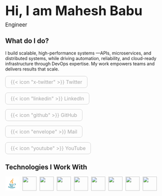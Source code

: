 ######
<style>
        h1 h2 {
            text-align: left;
        }
        .tech-stack {
            text-align: center;
        }
        .tech-stack .logos {
            display: flex;
            flex-wrap: wrap;
            justify-content: flex-start; /* Aligns logos to the left */
            align-items: flex-start; /* Ensures vertical alignment starts at top */
            gap: 10px; /* Spacing between logos */
            margin: 0; /* Removes default margins */
            padding: 0; /* Removes padding to align fully left */
        }
        .logos img {
            width: 45px; /* Slightly smaller logos */
            height: 45px;
            object-fit: contain;
            transition: transform 0.3s;
        }
        .logos img:hover {
            transform: scale(1.2); /* Hover effect */
        }
        .intro h1 {
            text-align: left;
            margin-bottom: 0; /* No gap below main heading */
            font-size: 3em; /* Larger size for main heading */
        }
        .intro .subheading { /* New class for "Software Engineer" */
            text-align: left;
            margin-top: 10px; /* Minimal gap from main heading */
            margin-bottom: 15px; /* Space before next section */
            font-size: 1.2em; /* Smaller than h1, standard text size */
            line-height: 1.2; /* Tighten line height */
            display: block; /* Ensure it’s on a new line */
        }
        /* CSS */
        .connect-me-section {
            text-align: left;
        }
        .connect-me-title {
            font-size: 2rem;
            margin-bottom: 30px;
        }
        .connect-me-links {
            display: flex;
            justify-content: left;
            gap: 15px;
            flex-wrap: wrap;
        }
        .connect-youtube-link,
        .connect-twitter-link,
        .connect-linkedin-link,
        .connect-github-link {
            text-decoration: none;
            padding: 8px 16px;
            border: 1px solid #ccc;
            border-radius: 8px;
            color: #a7a7a7 ;
            font-size: 16px;
            transition: background-color 0.3s, border-color 0.3s;
        }
        .connect-youtube-link:hover,
        .connect-twitter-link:hover,
        .connect-linkedin-link:hover,
        .connect-github-link:hover {
            background-color: #f0f0f0;
            border-color: #999;
        }

        .connect-icon-youtube,
        .connect-icon-twitter,
        .connect-icon-linkedin,
        .connect-icon-github {
            margin-right: 8px;
        }
    </style>
</head>
<body>
    <div class="intro">
    <h1>Hi, I am Mahesh Babu</h1>
    <span class="subheading">Engineer</span> <!-- Changed to span with subheading class -->
    <h2>What do I do?</h2>
    <p align="left">I build scalable, high-performance systems —APIs, microservices, and distributed systems, while driving automation, reliability, and cloud-ready infrastructure through DevOps expertise. My work empowers teams and delivers results that scale.
    </p>
    </div>
    <section class="connect-me-section">
        <div class="connect-me-links">
            <a href="https://x.com/maheshbabu168" target="_blank" class="connect-twitter-link">
                {{< icon "x-twitter" >}}
                Twitter
            </a>
            <a href="https://www.linkedin.com/in/ayodhya-mahesh-babu-387845254/" target="_blank" class="connect-linkedin-link">
                {{< icon "linkedin" >}}
                LinkedIn
            </a>
            <a href="https://github.com/ayodhya16" target="_blank" class="connect-github-link">
                {{< icon "github" >}}
                 GitHub
            </a>
            <a href="mailto:maheshbabumb08@gmail.com" target="_blank" class="connect-twitter-link">
                {{< icon "envelope" >}}
                Mail
            </a>
            <a href="https://www.youtube.com/@maheshbabu2221" target="_blank" class="connect-youtube-link">
                {{< icon "youtube" >}}
                YouTube
            </a>
        </div>
    </section>
    <div class="tech-stack">
        <h2 align="left">Technologies I Work With</h2>
        <div class="logos" align= "left">
            <img src= "java.webp" />
            <img src="https://cdn.jsdelivr.net/gh/devicons/devicon@latest/icons/python/python-original.svg" />
            <img src="https://cdn.jsdelivr.net/gh/devicons/devicon@latest/icons/postgresql/postgresql-original.svg" />
            <img src="https://cdn.jsdelivr.net/gh/devicons/devicon@latest/icons/amazonwebservices/amazonwebservices-plain-wordmark.svg" />
            <img src="https://cdn.jsdelivr.net/gh/devicons/devicon@latest/icons/docker/docker-original.svg" />
            <img src="https://cdn.jsdelivr.net/gh/devicons/devicon@latest/icons/githubactions/githubactions-original.svg" />
            <img src="https://cdn.jsdelivr.net/gh/devicons/devicon@latest/icons/gitlab/gitlab-original.svg" />
            <img src="https://cdn.jsdelivr.net/gh/devicons/devicon@latest/icons/linux/linux-original.svg" />
            <img src="https://cdn.jsdelivr.net/gh/devicons/devicon@latest/icons/bash/bash-original.svg" />
</div>